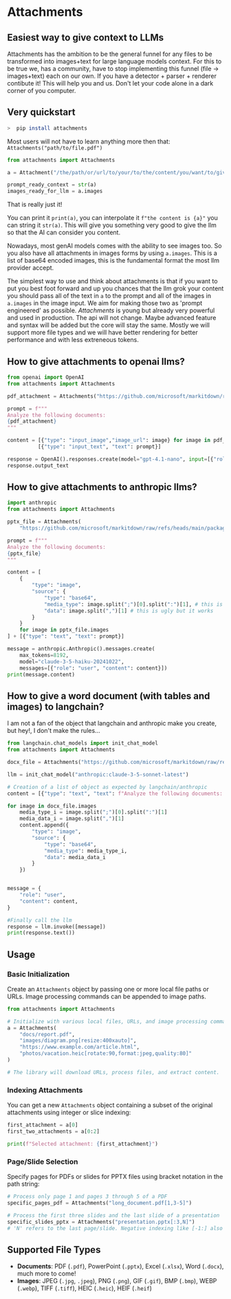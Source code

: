 # Attachments
## Easiest way to give context to LLMs

Attachments has the ambition to be the general funnel for any files to be transformed into images+text for large language models context. For this to be true we, has a community, have to stop implementing this funnel (file -> images+text) each on our own. If you have a detector + parser + renderer contibute it! This will help you and us. Don't let your code alone in a dark corner of you computer.

## Very quickstart

```bash
>  pip install attachments
```

Most users will not have to learn anything more then that: `Attachments("path/to/file.pdf")`

```python
from attachments import Attachments

a = Attachment("/the/path/or/url/to/your/to/the/content/you/want/to/give/the/llm.xlsx", "another.pdf", "another.pptx"...)

prompt_ready_context = str(a)
images_ready_for_llm = a.images
```

That is really just it!

You can print it `print(a)`, you can interpolate it `f"the content is {a}"` you can string it `str(a)`. This will give you something very good to give the llm so that the AI can consider you content. 

Nowadays, most genAI models comes with the ability to see images too. So you also have all attachments in images forms by using `a.images`.
This is a list of base64 encoded images, this is the fundamental format the most llm provider accept. 

The simplest way to use and think about attachments is that if you want to put you best foot forward and up you chances that the llm grok your content you should pass all of the text in `a` to the prompt and all of the images in `a.images` in the image input. We aim for making those two as 'prompt engineered' as possible. *Attachments* is young but already very powerful and used in production. The api will not change. Maybe advanced feature and syntax will be added but the core will stay the same. Mostly we will support more file types and we will have better rendering for better performance and with less extreneous tokens.

## How to give attachments to openai llms?

```python
from openai import OpenAI
from attachments import Attachments

pdf_attachment = Attachments("https://github.com/microsoft/markitdown/raw/refs/heads/main/packages/markitdown/tests/test_files/test.pdf")

prompt = f"""
Analyze the following documents:
{pdf_attachment}
"""

content = [{"type": "input_image","image_url": image} for image in pdf_attachment.images] + \
          [{"type": "input_text", "text": prompt}]

response = OpenAI().responses.create(model="gpt-4.1-nano", input=[{"role": "user", "content": content}])
response.output_text
```

## How to give attachments to anthropic llms?

```python
import anthropic
from attachments import Attachments

pptx_file = Attachments(
    "https://github.com/microsoft/markitdown/raw/refs/heads/main/packages/markitdown/tests/test_files/test.pptx")

prompt = f"""
Analyze the following documents:
{pptx_file}
"""

content = [
    {
        "type": "image",
        "source": {
            "type": "base64",
            "media_type": image.split(";")[0].split(":")[1], # this is ugly but it works
            "data": image.split(",")[1] # this is ugly but it works
        }
    }
    for image in pptx_file.images
] + [{"type": "text", "text": prompt}]

message = anthropic.Anthropic().messages.create(
    max_tokens=8192,
    model="claude-3-5-haiku-20241022",
    messages=[{"role": "user", "content": content}])
print(message.content)
```

## How to give a word document (with tables and images) to langchain?

I am not a fan of the object that langchain and anthropic make you create, but hey!, I don't make the rules...

```python
from langchain.chat_models import init_chat_model
from attachments import Attachments

docx_file = Attachments("https://github.com/microsoft/markitdown/raw/refs/heads/main/packages/markitdown/tests/test_files/test.docx")

llm = init_chat_model("anthropic:claude-3-5-sonnet-latest")

# Creation of a list of object as expected by langchain/anthropic
content = [{"type": "text", "text": f"Analyze the following documents: {docx_file}"}]

for image in docx_file.images
    media_type_i = image.split(";")[0].split(":")[1]
    media_data_i = image.split(",")[1]
    content.append({
        "type": "image",
        "source": {
            "type": "base64",
            "media_type": media_type_i, 
            "data": media_data_i 
        }
    })


message = {
    "role": "user",
    "content": content,
}

#Finally call the llm
response = llm.invoke([message])
print(response.text())
```

## Usage

### Basic Initialization
Create an `Attachments` object by passing one or more local file paths or URLs. Image processing commands can be appended to image paths.

```python
from attachments import Attachments

# Initialize with various local files, URLs, and image processing commands
a = Attachments(
    "docs/report.pdf",
    "images/diagram.png[resize:400xauto]",
    "https://www.example.com/article.html",
    "photos/vacation.heic[rotate:90,format:jpeg,quality:80]"
)

# The library will download URLs, process files, and extract content.
```

### Indexing Attachments
You can get a new `Attachments` object containing a subset of the original attachments using integer or slice indexing:
```python
first_attachment = a[0]
first_two_attachments = a[0:2]

print(f"Selected attachment: {first_attachment}")
```

### Page/Slide Selection
Specify pages for PDFs or slides for PPTX files using bracket notation in the path string:
```python
# Process only page 1 and pages 3 through 5 of a PDF
specific_pages_pdf = Attachments("long_document.pdf[1,3-5]")

# Process the first three slides and the last slide of a presentation
specific_slides_pptx = Attachments("presentation.pptx[:3,N]") 
# 'N' refers to the last page/slide. Negative indexing like [-1:] also works.
```

## Supported File Types
*   **Documents**: PDF (`.pdf`), PowerPoint (`.pptx`), Excel (`.xlsx`), Word (`.docx`), much more to come!
*   **Images**: JPEG (`.jpg`, `.jpeg`), PNG (`.png`), GIF (`.gif`), BMP (`.bmp`), WEBP (`.webp`), TIFF (`.tiff`), HEIC (`.heic`), HEIF (`.heif`)